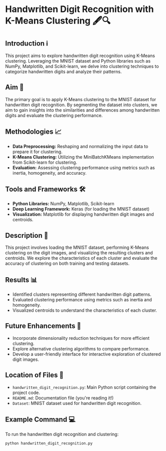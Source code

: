 # Handwritten Digit Recognition with K-Means Clustering 🖋️🔍

## Introduction ℹ️

This project aims to explore handwritten digit recognition using K-Means clustering. Leveraging the MNIST dataset and Python libraries such as NumPy, Matplotlib, and Scikit-learn, we delve into clustering techniques to categorize handwritten digits and analyze their patterns.

## Aim 🎯

The primary goal is to apply K-Means clustering to the MNIST dataset for handwritten digit recognition. By segmenting the dataset into clusters, we aim to gain insights into the similarities and differences among handwritten digits and evaluate the clustering performance.

## Methodologies 📈

- **Data Preprocessing:** Reshaping and normalizing the input data to prepare it for clustering.
- **K-Means Clustering:** Utilizing the MiniBatchKMeans implementation from Scikit-learn for clustering.
- **Evaluation:** Assessing clustering performance using metrics such as inertia, homogeneity, and accuracy.

## Tools and Frameworks 🛠️

- **Python Libraries:** NumPy, Matplotlib, Scikit-learn
- **Deep Learning Framework:** Keras (for loading the MNIST dataset)
- **Visualization:** Matplotlib for displaying handwritten digit images and centroids.

## Description 📝

This project involves loading the MNIST dataset, performing K-Means clustering on the digit images, and visualizing the resulting clusters and centroids. We explore the characteristics of each cluster and evaluate the accuracy of clustering on both training and testing datasets.

## Results 📊

- Identified clusters representing different handwritten digit patterns.
- Evaluated clustering performance using metrics such as inertia and homogeneity.
- Visualized centroids to understand the characteristics of each cluster.

## Future Enhancements 🚀

- Incorporate dimensionality reduction techniques for more efficient clustering.
- Explore alternative clustering algorithms to compare performance.
- Develop a user-friendly interface for interactive exploration of clustered digit images.

## Location of Files 📂

- `handwritten_digit_recognition.py`: Main Python script containing the project code.
- `README.md`: Documentation file (you're reading it!)
- `Dataset`: MNIST dataset used for handwritten digit recognition.

## Example Command 💻

To run the handwritten digit recognition and clustering:

```bash
python handwritten_digit_recognition.py

